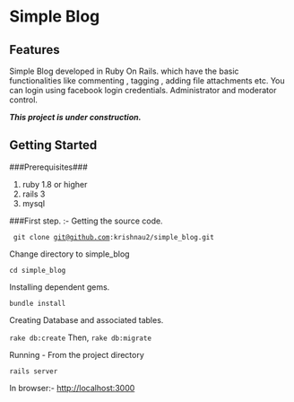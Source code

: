 Simple Blog
========================================

Features
--------
Simple Blog developed in Ruby On Rails. which have the basic functionalities like commenting , tagging , adding file attachments etc. You can login using facebook login credentials. Administrator and moderator control.

***This project is under construction.***

Getting Started
---------------

###Prerequisites###
1. ruby 1.8 or higher
2. rails 3
3. mysql

###First step. :- Getting the source code.

<code> git clone git@github.com:krishnau2/simple_blog.git </code>

Change directory to simple_blog

<code>cd simple_blog</code>

Installing dependent gems.

<code>bundle install</code>

Creating Database and associated tables.

<code>rake db:create</code> Then,
<code>rake db:migrate</code>

Running - From the project directory

<code>rails server</code>

In browser:- <http://localhost:3000>
